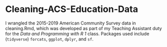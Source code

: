 # Cleaning-ACS-Education-Data

I wrangled the 2015-2019 American Community Survey data in cleaning.Rmd, which was developed as part of my Teaching Assistant duty for the *Data and Programming with R 1* class. Packages used include (`tidyverse`) `forcats`, `ggplot`, `dplyr`, and `sf`.
